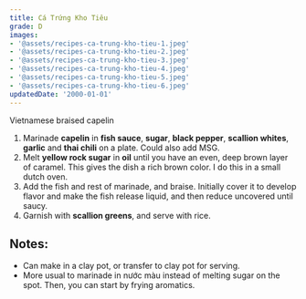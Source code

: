 ```yaml
---
title: Cá Trứng Kho Tiêu
grade: D
images:
- '@assets/recipes-ca-trung-kho-tieu-1.jpeg'
- '@assets/recipes-ca-trung-kho-tieu-2.jpeg'
- '@assets/recipes-ca-trung-kho-tieu-3.jpeg'
- '@assets/recipes-ca-trung-kho-tieu-4.jpeg'
- '@assets/recipes-ca-trung-kho-tieu-5.jpeg'
- '@assets/recipes-ca-trung-kho-tieu-6.jpeg'
updatedDate: '2000-01-01'
---
```

Vietnamese braised capelin


1. Marinade **capelin** in **fish sauce**, **sugar**, **black pepper**, **scallion whites**, **garlic** and **thai chili** on a plate. Could also add MSG.
2. Melt **yellow rock sugar** in **oil** until you have an even, deep brown layer of caramel. This gives the dish a rich brown color. I do this in a small dutch oven.
3. Add the fish and rest of marinade, and braise. Initially cover it to develop flavor and make the fish release liquid, and then reduce uncovered until saucy.
4. Garnish with **scallion greens**, and serve with rice.

## Notes:
- Can make in a clay pot, or transfer to clay pot for serving.
- More usual to marinade in nước màu instead of melting sugar on the spot. Then,
you can start by frying aromatics.
